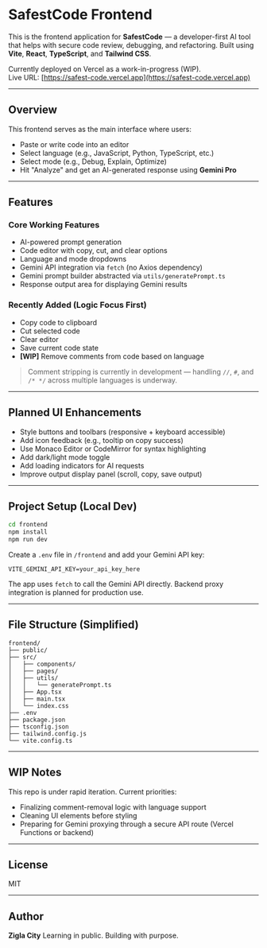 # SafestCode Frontend

This is the frontend application for **SafestCode** — a developer-first AI tool that helps with secure code review, debugging, and refactoring. Built using **Vite**, **React**, **TypeScript**, and **Tailwind CSS**.

Currently deployed on Vercel as a work-in-progress (WIP).  
Live URL: [https://safest-code.vercel.app](https://safest-code.vercel.app)

---

## Overview

This frontend serves as the main interface where users:

- Paste or write code into an editor
- Select language (e.g., JavaScript, Python, TypeScript, etc.)
- Select mode (e.g., Debug, Explain, Optimize)
- Hit "Analyze" and get an AI-generated response using **Gemini Pro**

---

## Features

###  Core Working Features

- AI-powered prompt generation
- Code editor with copy, cut, and clear options
- Language and mode dropdowns
- Gemini API integration via `fetch` (no Axios dependency)
- Gemini prompt builder abstracted via `utils/generatePrompt.ts`
- Response output area for displaying Gemini results

###  Recently Added (Logic Focus First)

- Copy code to clipboard
- Cut selected code
- Clear editor
- Save current code state
- **[WIP]** Remove comments from code based on language

> Comment stripping is currently in development — handling `//`, `#`, and `/* */` across multiple languages is underway.

---

## Planned UI Enhancements

- Style buttons and toolbars (responsive + keyboard accessible)
- Add icon feedback (e.g., tooltip on copy success)
- Use Monaco Editor or CodeMirror for syntax highlighting
- Add dark/light mode toggle
- Add loading indicators for AI requests
- Improve output display panel (scroll, copy, save output)

---

## Project Setup (Local Dev)

```bash
cd frontend
npm install
npm run dev
````

Create a `.env` file in `/frontend` and add your Gemini API key:

```
VITE_GEMINI_API_KEY=your_api_key_here
```

The app uses `fetch` to call the Gemini API directly. Backend proxy integration is planned for production use.

---

## File Structure (Simplified)

```
frontend/
├── public/
├── src/
│   ├── components/
│   ├── pages/
│   ├── utils/
│   │   └── generatePrompt.ts
│   ├── App.tsx
│   ├── main.tsx
│   └── index.css
├── .env
├── package.json
├── tsconfig.json
├── tailwind.config.js
└── vite.config.ts
```

---

## WIP Notes

This repo is under rapid iteration. Current priorities:

* Finalizing comment-removal logic with language support
* Cleaning UI elements before styling
* Preparing for Gemini proxying through a secure API route (Vercel Functions or backend)

---

## License

MIT

---

## Author

**Zigla City**
Learning in public. Building with purpose.
